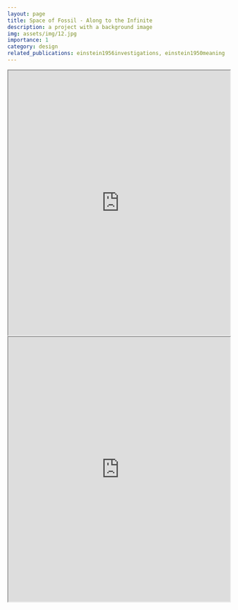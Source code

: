 ```yaml
---
layout: page
title: Space of Fossil - Along to the Infinite
description: a project with a background image
img: assets/img/12.jpg
importance: 1
category: design
related_publications: einstein1956investigations, einstein1950meaning
---
```


<iframe src="https://docs.google.com/viewer?url=https://sijieyang.github.io/sijieyang-academic-website/assets/pdf/publication_2025_thermal-comfort.pdf&embedded=true#page=1-3" width="100%" height="600px">
</iframe>

<iframe src="https://docs.google.com/viewer?url=https://sijieyang.github.io/sijieyang-academic-website/assets/pdf/example_pdf.pdf&embedded=true#page=1-3" width="100%" height="600px">
</iframe>

